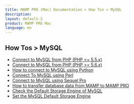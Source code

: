 ```yaml
---
title: MAMP PRO (Mac) Documentation > How Tos > MySQL
description: 
layout: default-2
product: MAMP PRO Mac
language: en
---
```


## How Tos > MySQL

<a name="php_connect_mysql"></a>
<a name="php_connect_mysqli"></a>
<a name="python_connect"></a>
<a name="perl_connect"></a> 
<a name="connect_using_sequel_pro"></a>
<a name="upgrade_to_mamp_pro_missing_databases"></a>

- [Connect to MySQL from PHP (PHP <= 5.5.x)](connectMySQLphpLess5_5/)
- [Connect to MySQL from PHP (PHP >= 5.6.x)](connectMySQLphpLess5_5/)  
- [How to connect to MySQL using Python ](ConnectMySQLPython/)  
- [Connect To MySQL using Perl ](ConnectMySQLPerl/)  
- [Connect to MySQL using Sequel Pro](ConnectMySQLSequelPro/)  
- [How to transfer database data from MAMP to MAMP PRO](connectMySQLphpLess5_5/)  
- [Check the Default Storage Engine of MySQL](connectMySQLphpLess5_5/)  
- [Set the MySQL Default Storage Engine](connectMySQLphpLess5_5/)  

